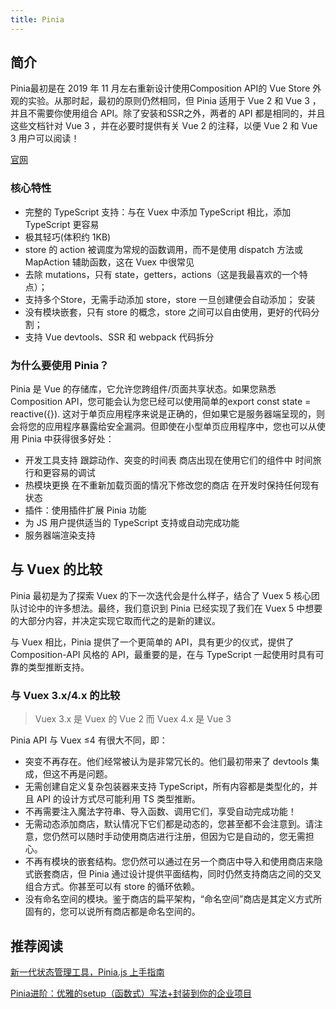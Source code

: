```yaml
---
title: Pinia
---
```


## 简介

Pinia最初是在 2019 年 11 月左右重新设计使用Composition API的 Vue Store 外观的实验。从那时起，最初的原则仍然相同，但 Pinia 适用于 Vue 2 和 Vue 3 ，并且不需要你使用组合 API。除了安装和SSR之外，两者的 API 都是相同的，并且这些文档针对 Vue 3 ，并在必要时提供有关 Vue 2 的注释，以便 Vue 2 和 Vue 3 用户可以阅读！

[官网](https://pinia.vuejs.org/introduction.html)

### 核心特性

- 完整的 TypeScript 支持：与在 Vuex 中添加 TypeScript 相比，添加 TypeScript 更容易
- 极其轻巧(体积约 1KB)
- store 的 action 被调度为常规的函数调用，而不是使用 dispatch 方法或 MapAction 辅助函数，这在 Vuex 中很常见
- 去除 mutations，只有 state，getters，actions（这是我最喜欢的一个特点）；
- 支持多个Store，无需手动添加 store，store 一旦创建便会自动添加；
安装
- 没有模块嵌套，只有 store 的概念，store 之间可以自由使用，更好的代码分割；
- 支持 Vue devtools、SSR 和 webpack 代码拆分

### 为什么要使用 Pinia？

Pinia 是 Vue 的存储库，它允许您跨组件/页面共享状态。如果您熟悉 Composition API，您可能会认为您已经可以使用简单的export const state = reactive({}). 这对于单页应用程序来说是正确的，但如果它是服务器端呈现的，则会将您的应用程序暴露给安全漏洞。但即使在小型单页应用程序中，您也可以从使用 Pinia 中获得很多好处：

- 开发工具支持
跟踪动作、突变的时间表
商店出现在使用它们的组件中
时间旅行和更容易的调试
- 热模块更换
在不重新加载页面的情况下修改您的商店
在开发时保持任何现有状态
- 插件：使用插件扩展 Pinia 功能
- 为 JS 用户提供适当的 TypeScript 支持或自动完成功能
- 服务器端渲染支持

## 与 Vuex 的比较

Pinia 最初是为了探索 Vuex 的下一次迭代会是什么样子，结合了 Vuex 5 核心团队讨论中的许多想法。最终，我们意识到 Pinia 已经实现了我们在 Vuex 5 中想要的大部分内容，并决定实现它取而代之的是新的建议。

与 Vuex 相比，Pinia 提供了一个更简单的 API，具有更少的仪式，提供了 Composition-API 风格的 API，最重要的是，在与 TypeScript 一起使用时具有可靠的类型推断支持。

### 与 Vuex 3.x/4.x 的比较

>Vuex 3.x 是 Vuex 的 Vue 2 而 Vuex 4.x 是 Vue 3

Pinia API 与 Vuex ≤4 有很大不同，即：

- 突变不再存在。他们经常被认为是非常冗长的。他们最初带来了 devtools 集成，但这不再是问题。
- 无需创建自定义复杂包装器来支持 TypeScript，所有内容都是类型化的，并且 API 的设计方式尽可能利用 TS 类型推断。
- 不再需要注入魔法字符串、导入函数、调用它们，享受自动完成功能！
- 无需动态添加商店，默认情况下它们都是动态的，您甚至都不会注意到。请注意，您仍然可以随时手动使用商店进行注册，但因为它是自动的，您无需担心。
- 不再有模块的嵌套结构。您仍然可以通过在另一个商店中导入和使用商店来隐式嵌套商店，但 Pinia 通过设计提供平面结构，同时仍然支持商店之间的交叉组合方式。你甚至可以有 store 的循环依赖。
- 没有命名空间的模块。鉴于商店的扁平架构，“命名空间”商店是其定义方式所固有的，您可以说所有商店都是命名空间的。

## 推荐阅读

[新一代状态管理工具，Pinia.js 上手指南](https://juejin.cn/post/7049196967770980389)

[Pinia进阶：优雅的setup（函数式）写法+封装到你的企业项目](https://juejin.cn/post/7057439040911441957)

